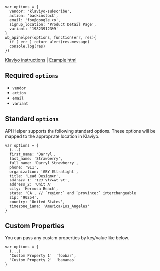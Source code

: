 ```
var options = {
  vendor: 'klaviyo-subscribe',
  action: 'backinstock',
  email: 'foo@google.co',
  signup_location: 'Product Detail Page',
  variant: '19823912399'
}
wb_apihelper(options, function(err, res){
  if ( err ) return alert(res.message)
  console.log(res)
})
```
[Klaviyo instructions](instructions.md) | [Example html](../example.html)
## Required `options`
* `vendor`
* `action`
* `email`
* `variant`

## Standard `options`
API Helper supports the following standard options. These options will be mapped to the appropriate location in Klaviyo.
```
var options = {
  (...)
  first_name: 'Darryl',
  last_name: 'Strawberry',
  full_name: 'Darryl Strawberry',
  phone: '911',
  organization: 'GBY Ultralight',
  title: 'Lead Designer',
  address_1: '123 Street St',
  address_2: 'Unit A',
  city: 'Hermosa Beach',
  state: 'CA', // `region:` and `province:` interchangeable
  zip: '90254',
  country: 'United States',
  timezone_iana: 'America/Los_Angeles'
}
```
## Custom Properties
You can pass any custom properties by key/value like below.
```
var options = {
  (...)
  'Custom Property 1': 'foobar',
  'Custom Property 2': 'bananas'
}
```
